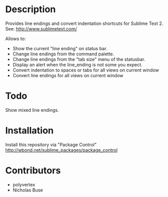 # Description


Provides line endings and convert indentation shortcuts for Sublime Text 2. See: http://www.sublimetext.com/

Allows to:

* Show the current "line ending" on status bar.
* Change line endings from the command palette.
* Change line endings from the "tab size" menu of the statusbar.
* Display an alert when the line_ending is not some you expect.
* Convert indentation to spaces or tabs for all views on current window
* Convert line endings for all views on current window

# Todo

Show mixed line endings.

# Installation

Install this repository via "Package Control" http://wbond.net/sublime_packages/package_control

# Contributors

 * polyvertex
 * Nicholas Buse